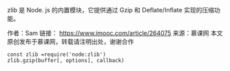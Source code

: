 zlib 是 Node. js 的内置模块，它提供通过 Gzip 和 Deflate/Inflate 实现的压缩功能。

作者：Sam
链接： https://www.imooc.com/article/264075
来源：慕课网
本文原创发布于慕课网，转载请注明出处，谢谢合作

```
const zlib =require('node:zlib')
zlib.gzip(buffer[, options], callback)
```